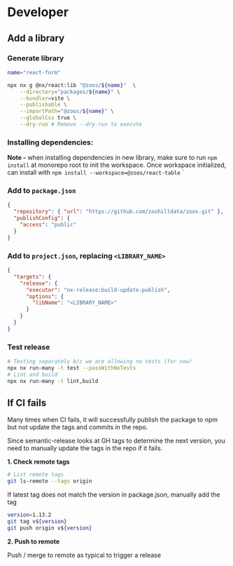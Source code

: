 # Developer

## Add a library

### Generate library

```bash
name="react-form"

npx nx g @nx/react:lib "@zoos/${name}"  \
    --directory="packages/${name}" \
    --bundler=vite \
    --publishable \
    --importPath="@zoos/${name}" \
    --globalCss true \
    --dry-run # Remove --dry-run to execute
```

### Installing dependencies:

**Note -** when installing dependencies in new library, make sure to run `npm install` at monorepo root to init the workspace. Once workspace initialized, can install with `npm install --workspace=@zoos/react-table` <package>`

### Add to `package.json`

```json
{
  "repository": { "url": "https://github.com/zoohilldata/zoos.git" },
  "publishConfig": {
    "access": "public"
  }
}
```

### Add to `project.json`, replacing `<LIBRARY_NAME>`

```json
{
  "targets": {
    "release": {
      "executor": "nx-release:build-update-publish",
      "options": {
        "libName": "<LIBRARY_NAME>"
      }
    }
  }
}
```

### Test release

```bash
# Testing separately b/c we are allowing no tests (for now)
npx nx run-many -t test --passWithNoTests
# Lint and build
npx nx run-many -t lint,build
```

## If CI fails

Many times when CI fails, it will successfully publish the package to npm but not update the tags and commits in the repo.

Since semantic-release looks at GH tags to determine the next version, you need to manually update the tags in the repo if it fails.

**1. Check remote tags**

```bash
# List remote tags
git ls-remote --tags origin
```

If latest tag does not match the version in package.json, manually add the tag

```bash
version=1.13.2
git tag v${version}
git push origin v${version}
```

**2. Push to remote**

Push / merge to remote as typical to trigger a release
